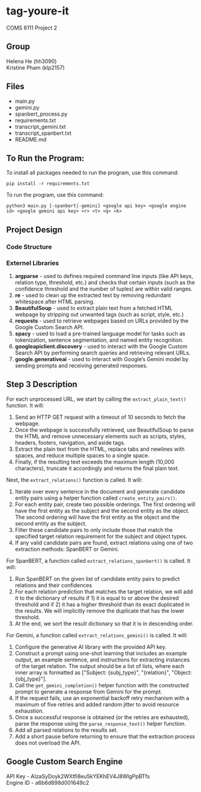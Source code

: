 # tag-youre-it
COMS 6111 Project 2

## Group
Helena He (hh3090) <br>
Kristine Pham (klp2157)

## Files
- main.py
- gemini.py
- spanbert_process.py
- requirements.txt
- transcript_gemini.txt
- transcript_spanbert.txt
- README.md

## To Run the Program:
To install all packages needed to run the program, use this command:
```
pip install -r requirements.txt
```

To run the program, use this command:
```
python3 main.py [-spanbert|-gemini] <google api key> <google engine id> <google gemini api key> <r> <t> <q> <k>
```

## Project Design

### Code Structure


### Externel Libraries
1. **argparse** - used to defines required command line inputs (like API keys, relation type, threshold, etc.) and checks that certain inputs (such as the confidence threshold and the number of tuples) are within valid ranges.
2. **re** - used to clean up the extracted text by removing redundant whitespace after HTML parsing.
3. **BeautifulSoup** - used to extract plain text from a fetched HTML webpage by stripping out unwanted tags (such as script, style, etc.)
4. **requests** - used to retrieve webpages based on URLs provided by the Google Custom Search API.
5. **spacy** - used to load a pre-trained language model for tasks such as tokenization, sentence segmentation, and named entity recognition.
6. **googleapiclient.discovery** - used to interact with the Google Custom Search API by performing search queries and retrieving relevant URLs.
7. **google.generativeai** - used to interact with Google’s Gemini model by sending prompts and receiving generated responses.

## Step 3 Description
For each unprocessed URL, we start by calling the `extract_plain_text()` function. It will:

1. Send an HTTP GET request with a timeout of 10 seconds to fetch the webpage.
2. Once the webpage is successfully retrieved, use BeautifulSoup to parse the HTML and remove unnecessary elements such as scripts, styles, headers, footers, navigation, and aside tags.
3. Extract the plain text from the HTML, replace tabs and newlines with spaces, and reduce multiple spaces to a single space.
4. Finally, if the resulting text exceeds the maximum length (10,000 characters), truncate it accordingly and returns the final plain text.

Next, the `extract_relations()` function is called. It will:

1. Iterate over every sentence in the document and generate candidate entity pairs using a helper function called `create_entity_pairs()`. 
2. For each entity pair, create two possible orderings. The first ordering will have the first entity as the subject and the second entity as the object. The second ordering will have the first entity as the object and the second entity as the subject.
3. Filter these candidate pairs to only include those that match the specified target relation requirement for the subject and object types. 
4. If any valid candidate pairs are found, extract relations using one of two extraction methods: SpanBERT or Gemini.

For SpanBERT, a function called `extract_relations_spanbert()` is called. It will:

1. Run SpanBERT on the given list of candidate entity pairs to predict relations and their confidences
2. For each relation prediction that matches the target relation, we will add it to the dictionary of results if 1) it is equal to or above the desired threshold and if 2) it has a higher threshold than its exact duplicated in the results. We will implicitly remove the duplicate that has the lower threshold.
3. At the end, we sort the result dictionary so that it is in descending order.

For Gemini, a function called `extract_relations_gemini()` is called. It will:

1. Configure the generative AI library with the provided API key. 
2. Construct a prompt using one-shot learning that includes an example output, an example sentence, and instructions for extracting instances of the target relation. The output should be a list of lists, where each inner array is formatted as ["Subject: {subj_type}", "{relation}", "Object: {obj_type}"].
3. Call the `get_gemini_completion()` helper function with the constructed prompt to generate a response from Gemini for the prompt.
4. If the request fails, use an exponential backoff retry mechanism with a maximum of five retries and added random jitter to avoid resource exhaustion. 
5. Once a successful response is obtained (or the retries are exhausted), parse the response using the `parse_response_text()` helper function. 
6. Add all parsed relations to the results set.
7. Add a short pause before returning to ensure that the extraction process does not overload the API.

## Google Custom Search Engine
API Key - AIzaSyDoyk2WXtfi8eu5kYEKhEV4J8WlgPpBTfs <br>
Engine ID - a6b6d898d001649c2
